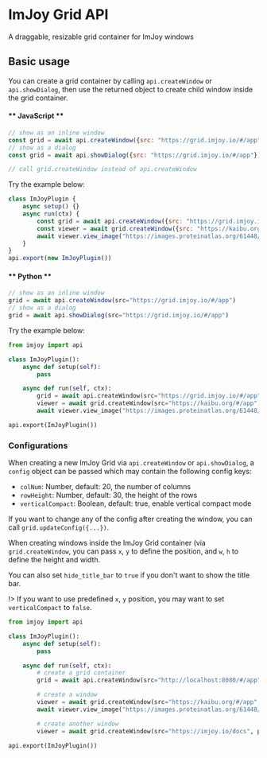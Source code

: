 # ImJoy Grid API

A draggable, resizable grid container for ImJoy windows

## Basic usage
You can create a grid container by calling `api.createWindow` or `api.showDialog`, then use the returned object to create child window inside the grid container.

<!-- tabs:start -->

#### ** JavaScript **
```js
// show as an inline window
const grid = await api.createWindow({src: "https://grid.imjoy.io/#/app"})
// show as a dialog
const grid = await api.showDialog({src: "https://grid.imjoy.io/#/app"})

// call grid.createWindow instead of api.createWindow
```

Try the example below:
<!-- ImJoyPlugin: {"type": "web-worker", "editor_height": "400px"} -->
```js
class ImJoyPlugin {
    async setup() {}
    async run(ctx) {
        const grid = await api.createWindow({src: "https://grid.imjoy.io/#/app"})
        const viewer = await grid.createWindow({src: "https://kaibu.org/#/app", name: "Kaibu"})
        await viewer.view_image("https://images.proteinatlas.org/61448/1319_C10_2_blue_red_green.jpg")
    }
}
api.export(new ImJoyPlugin())
```

#### ** Python **
```js
// show as an inline window
grid = await api.createWindow(src="https://grid.imjoy.io/#/app")
// show as a dialog
grid = await api.showDialog(src="https://grid.imjoy.io/#/app")
```

Try the example below:

<!-- ImJoyPlugin: {"type": "native-python", "editor_height": "400px"} -->
```python
from imjoy import api

class ImJoyPlugin():
    async def setup(self):
        pass

    async def run(self, ctx):
        grid = await api.createWindow(src="https://grid.imjoy.io/#/app")
        viewer = await grid.createWindow(src="https://kaibu.org/#/app")
        await viewer.view_image("https://images.proteinatlas.org/61448/1319_C10_2_blue_red_green.jpg")

api.export(ImJoyPlugin())
```
<!-- tabs:end -->


### Configurations
When creating a new ImJoy Grid via `api.createWindow` or `api.showDialog`, a `config` object can be passed which may contain the following config keys:
 * `colNum`: Number, default: 20, the number of columns
 * `rowHeight`: Number, default: 30, the height of the rows
 * `verticalCompact`: Boolean, default: true, enable vertical compact mode

If you want to change any of the config after creating the window, you can call `grid.updateConfig({...})`.

When creating windows inside the ImJoy Grid container (via `grid.createWindow`, you can pass `x`, `y` to define the position, and `w`, `h` to define the height and width.

You can also set `hide_title_bar` to `true` if you don't want to show the title bar.

!> If you want to use predefined `x`, `y` position, you may want to set `verticalCompact` to `false`.



<!-- ImJoyPlugin: {"type": "native-python", "editor_height": "400px"} -->
```python
from imjoy import api

class ImJoyPlugin():
    async def setup(self):
        pass

    async def run(self, ctx):
        # create a grid container
        grid = await api.createWindow(src="http://localhost:8080/#/app", config={"verticalCompact": False, "colNum": 5, "rowHeight": 30})

        # create a window
        viewer = await grid.createWindow(src="https://kaibu.org/#/app", w=2, x=0, y=0)
        await viewer.view_image("https://images.proteinatlas.org/61448/1319_C10_2_blue_red_green.jpg")

        # create another window
        viewer = await grid.createWindow(src="https://imjoy.io/docs", passive=True, w=2, x=2, y=0)

api.export(ImJoyPlugin())
```
